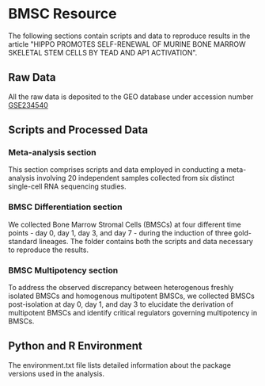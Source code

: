 # BMSC Resource
The following sections contain scripts and data to reproduce results in the article "HIPPO PROMOTES SELF-RENEWAL OF MURINE BONE MARROW SKELETAL STEM CELLS BY TEAD AND AP1 ACTIVATION".

## Raw Data
All the raw data is deposited to the GEO database under accession number [GSE234540](https://www.ncbi.nlm.nih.gov/geo/query/acc.cgi?acc=GSE234540)

## Scripts and Processed Data
### Meta-analysis section
This section comprises scripts and data employed in conducting a meta-analysis involving 20 independent samples collected from six distinct single-cell RNA sequencing studies.

### BMSC Differentiation section
We collected Bone Marrow Stromal Cells (BMSCs) at four different time points - day 0, day 1, day 3, and day 7 - during the induction of three gold-standard lineages. The folder contains both the scripts and data necessary to reproduce the results.

### BMSC Multipotency section
To address the observed discrepancy between heterogenous freshly isolated BMSCs and homogenous multipotent BMSCs, we collected BMSCs post-isolation at day 0, day 1, and day 3 to elucidate the derivation of multipotent BMSCs and identify critical regulators governing multipotency in BMSCs.

## Python and R Environment
The environment.txt file lists detailed information about the package versions used in the analysis.

